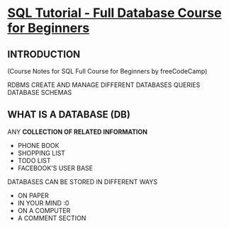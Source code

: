 # [SQL Tutorial - Full Database Course for Beginners](https://www.youtube.com/watch?v=HXV3zeQKqGY&t=3505s)

## INTRODUCTION

(Course Notes for SQL Full Course for Beginners by freeCodeCamp)

RDBMS
CREATE AND MANAGE DIFFERENT DATABASES
QUERIES
DATABASE SCHEMAS

## WHAT IS A DATABASE (DB)

ANY **COLLECTION OF RELATED INFORMATION**
- PHONE BOOK
- SHOPPING LIST
- TODO LIST
- FACEBOOK'S USER BASE

DATABASES CAN BE STORED IN DIFFERENT WAYS
- ON PAPER
- IN YOUR MIND :0
- ON A COMPUTER
- A COMMENT SECTION